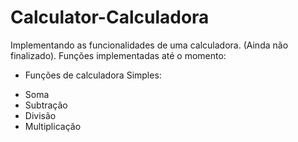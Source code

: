 # Calculator-Calculadora
Implementando as funcionalidades de uma calculadora.
(Ainda não finalizado).
Funções implementadas até o momento:

* Funções de calculadora Simples:
- Soma
- Subtração
- Divisão
- Multiplicação

